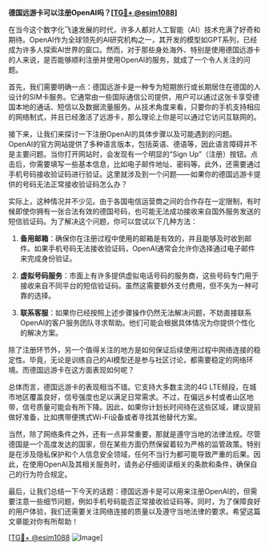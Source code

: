 **德国远游卡可以注册OpenAI吗？[[TG💪+ @esim1088](https://t.me/s/esim1088)]**

在当今这个数字化飞速发展的时代，许多人都对人工智能（AI）技术充满了好奇和期待。OpenAI作为全球领先的AI研究机构之一，其开发的模型如GPT系列，已经成为许多人探索AI世界的窗口。然而，对于那些身处海外、特别是使用德国远游卡的人来说，是否能够顺利注册并使用OpenAI的服务，就成了一个令人关注的问题。

首先，我们需要明确一点：德国远游卡是一种专为短期旅行或长期居住在德国的人设计的SIM卡服务。它通常由一些国际通信公司提供，用户可以通过这张卡享受德国本地的通话、短信以及数据流量服务。从技术角度来看，只要你的手机支持相应的网络制式，并且已经激活了远游卡，那么理论上你是可以通过它访问互联网的。

接下来，让我们来探讨一下注册OpenAI的具体步骤以及可能遇到的问题。OpenAI的官方网站提供了多种语言版本，包括英语、德语等，因此语言障碍并不是主要问题。当你打开网站时，会发现有一个明显的“Sign Up”（注册）按钮。点击后，你需要填写一些基本信息，比如电子邮件地址、密码等。此外，还需要通过手机号码接收验证码进行验证。这里就涉及到一个问题——如果你的德国远游卡提供的号码无法正常接收验证码怎么办？

实际上，这种情况并不少见。由于各国电信运营商之间的合作存在一定限制，有时候即使你拥有一张合法有效的德国号码，也可能无法成功接收来自国外服务发送的短信验证码。为了解决这个问题，你可以尝试以下几种方法：

1. **备用邮箱**：确保你在注册过程中使用的邮箱是有效的，并且能够及时收到邮件。如果手机号码无法接收验证码，OpenAI通常会允许你选择通过电子邮件来完成身份验证。
   
2. **虚拟号码服务**：市面上有许多提供虚拟电话号码的服务商，这些号码专门用于接收来自不同平台的短信验证码。虽然这需要额外支付费用，但不失为一种可靠的选择。

3. **联系客服**：如果你已经按照上述步骤操作仍然无法解决问题，不妨直接联系OpenAI的客户服务团队寻求帮助。他们可能会根据具体情况为你提供个性化的解决方案。

除了注册环节外，另一个值得关注的地方是如何保证后续使用过程中网络连接的稳定性。毕竟，无论是训练自己的AI模型还是参与社区讨论，都需要稳定的网络环境。而德国远游卡在这方面表现如何呢？

总体而言，德国远游卡的表现相当不错。它支持大多数主流的4G LTE频段，在城市地区覆盖良好，信号强度也足以满足日常需求。不过，在偏远乡村或者山区地带，信号质量可能会有所下降。因此，如果你计划长时间待在这些区域，建议提前做好准备，比如携带便携式Wi-Fi设备或者寻找其他替代方案。

当然，除了网络条件之外，还有一点非常重要，那就是遵守当地的法律法规。尽管德国是一个高度发达的国家，但在某些方面仍然保留着较为严格的监管政策。特别是在涉及隐私保护和个人信息安全领域，任何不当行为都可能导致严重的后果。因此，在使用OpenAI及其相关服务时，请务必仔细阅读相关的条款和条件，确保自己的行为符合规定。

最后，让我们总结一下今天的话题：德国远游卡是可以用来注册OpenAI的，但需要注意一些细节问题，例如手机号码能否正常接收验证码等。同时，为了保障良好的用户体验，我们还需要关注网络连接的质量以及遵守当地法律的要求。希望这篇文章能对你有所帮助！

[[TG💪+ @esim1088](https://t.me/s/esim1088) ![Image](https://i.postimg.cc/4NQfJmqS/Snipaste-2025-05-13-00-14-12.png)]